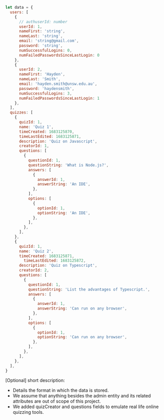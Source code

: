 ```javascript
let data = {
  users: [
    {
      // authuserId: number
      userId: 1,
      nameFirst: 'string',
      nameLast: 'string',
      email: 'string@gmail.com',
      password: 'string',
      numSuccessfulLogins: 0,
      numFailedPasswordsSinceLastLogin: 0
    },
    {
      userId: 2,
      nameFirst: 'Hayden',
      nameLast: 'Smith',
      email: 'hayden.smith@unsw.edu.au',
      password: 'haydensmith',
      numSuccessfulLogins: 3,
      numFailedPasswordsSinceLastLogin: 1
    },
  ],
  quizzes: [
    {
      quizId: 1,
      name: 'Quiz 1',
      timeCreated: 1683125870,
      timeLastEdited: 1683125871,
      description: 'Quiz on Javascript',
      creatorId: 1,
      questions: [
        {
          questionId: 1,
          questionString: 'What is Node.js?',
          answers: [
            {
              answerId: 1,
              answerString: 'An IDE',
            },
          ],
          options: [
            {
              optionId: 1,
              optionString: 'An IDE',
            },
          ],
        },
      ],
    },
    {
      quizId: 1,
      name: 'Quiz 2',
      timeCreated: 1683125871,
  		timeLastEdited: 1683125872,
      description: 'Quiz on Typescript',
      creatorId: 2,
      questions: [
        {
          questionId: 1,
          questionString: 'List the advantages of Typescript.',
          answers: [
            {
              answerId: 1,
              answerString: 'Can run on any browser',
            },
          ],
          options: [
            {
              optionId: 1,
              optionString: 'Can run on any browser',
            },
          ],
        },
      ],
    },
  ],
}
```

[Optional] short description: 

- Details the format in which the data is stored. 
- We assume that anything besides the admin entity and its related attributes are out of scope of this project.
- We added quizCreator and questions fields to emulate real life online quizzing tools.
